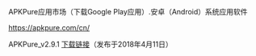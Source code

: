 APKPure应用市场（下载Google Play应用）.安卓（Android）系统应用软件

https://apkpure.com/cn/

APKPure_v2.9.1 [下载链接](https://coding.net/u/Download-Mirrors/p/APKPure/git/raw/master/APKPure_v2.9.1.apk)（发布于2018年4月11日）
